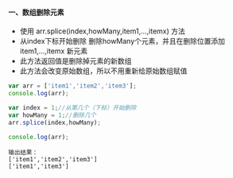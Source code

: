 #### 一、数组删除元素

* 使用 arr.splice(index,howMany,item1,...,itemx) 方法
* 从index下标开始删除 删除howMany个元素，并且在删除位置添加 item1,...,itemx 新元素
* 此方法返回值是删除掉元素的新数组
* 此方法会改变原始数组，所以不用重新给原始数组赋值

```javascript
var arr = ['item1','item2','item3'];
console.log(arr);

var index = 1;//从第几个（下标）开始删除
var howMany = 1;//删除几个
arr.splice(index,howMany);

console.log(arr);
```

```textile
输出结果：
['item1','item2','item3']
['item1','item3']
```
